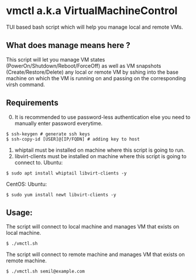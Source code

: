 # vmctl a.k.a VirtualMachineControl
TUI based bash script which will help you manage local and remote VMs.
## What does manage means here ?
This script will let you manage VM states (PowerOn/Shutdown/Reboot/ForceOff) as well as VM snapshots (Create/Restore/Delete) any local or remote VM by sshing into the base machine on which the VM is running on and passing on the corresponding virsh command.
## Requirements
0. It is recommended to use password-less authentication else you need to manually enter password everytime.
```
$ ssh-keygen # generate ssh keys
$ ssh-copy-id [USER]@[IP/FQDN] # adding key to host
```
1. whiptail must be installed on machine where this script is going to run.
2. libvirt-clients must be installed on machine where this script is going to connect to.
Ubuntu:
```
$ sudo apt install whiptail libvirt-clients -y
```
CentOS:
Ubuntu:
```
$ sudo yum install newt libvirt-clients -y
```
## Usage:
The script will connect to local machine and manages VM that exists on local machine.
```
$ ./vmctl.sh
```
The script will connect to remote machine and manages VM that exists on remote machine.
```
$ ./vmctl.sh semil@example.com
```
